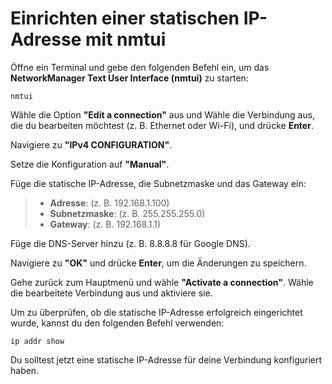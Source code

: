 # Einrichten einer statischen IP-Adresse mit nmtui

Öffne ein Terminal und gebe den folgenden Befehl ein, um das **NetworkManager Text User Interface (nmtui)** zu starten:
```shell
nmtui
```

Wähle die Option **"Edit a connection"** aus und Wähle die Verbindung aus, die du bearbeiten möchtest (z. B. Ethernet oder Wi-Fi), und drücke **Enter**.

Navigiere zu **"IPv4 CONFIGURATION"**.

Setze die Konfiguration auf **"Manual"**.

Füge die statische IP-Adresse, die Subnetzmaske und das Gateway ein:
> - **Adresse**: (z. B. 192.168.1.100)
> - **Subnetzmaske**: (z. B. 255.255.255.0)
> - **Gateway**: (z. B. 192.168.1.1)

Füge die DNS-Server hinzu (z. B. 8.8.8.8 für Google DNS).

Navigiere zu **"OK"** und drücke **Enter**, um die Änderungen zu speichern.

Gehe zurück zum Hauptmenü und wähle **"Activate a connection"**.
Wähle die bearbeitete Verbindung aus und aktiviere sie.

Um zu überprüfen, ob die statische IP-Adresse erfolgreich eingerichtet wurde, kannst du den folgenden Befehl verwenden:
```shell
ip addr show
```

Du solltest jetzt eine statische IP-Adresse für deine Verbindung konfiguriert haben.
